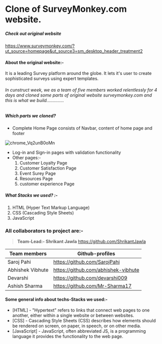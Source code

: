 # Clone of SurveyMonkey.com website.

##### Check out original website
<https://www.surveymonkey.com/?ut_source=homepage&ut_source3=sm_desktop_header_treatment2>


#### About the original website:-

It is a leading Survey platform around the globe. It lets it's user to create sophisticated surveys using expert templates.

###### In cunstruct week, we as a team of five members worked relentlessly for 4 days and cloned some parts of original website surveymonkey.com and this is what we build..............


##### Which parts we cloned?

- Complete Home Page consists of Navbar, content of home page and footer

![chrome_Vq2unB0oMn](https://user-images.githubusercontent.com/104667189/186606086-fc1f938f-6312-4ce9-b446-54401dd3b558.png)

- Log-in and Sign-in pages with validation functionality
- Other pages:- 
  1. Customer Loyalty Page
  2. Customer Satisfaction Page
  3. Event Surey Page
  4. Resources Page
  5. customer experience Page


##### What Stacks we used? :-
  1. HTML (Hyper Text Markup Language)
  2. CSS (Cascading Style Sheets)
  3. JavaScript 

### All collaborators to project are:-

>**Team-Lead:- Shrikant Jawla** <https://github.com/ShrikantJawla>

| Team members | Github-profiles |
| ------ | ------ |
| Saroj Pahi| <https://github.com/SarojPahi> |
| Abhishek Vibhute| <https://github.com/abhishek-vibhute> |
| Devarshi | <https://github.com/devarshi009> |
| Ashish Sharma| <https://github.com/Mr-Sharma17> |

#### Some general info about techs-Stacks we used:-

- [HTML] - "Hypertext" refers to links that connect web pages to one another, either within a single website or between websites.
- [CSS] - Cascading Style Sheets (CSS) describes how elements should be rendered on screen, on paper, in speech, or on other media.
- [JavaScript] - JavaScript, often abbreviated JS, is a programming language it provides the functionality to the web page.


